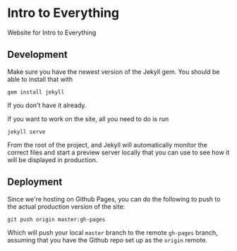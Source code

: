 Intro to Everything
=====================
Website for Intro to Everything

## Development

Make sure you have the newest version of the Jekyll gem.  You should be able to
install that with

```
gem install jekyll
```

If you don't have it already.

If you want to work on the site, all you need to do is run

```
jekyll serve
```

From the root of the project, and Jekyll will automatically monitor the correct
files and start a preview server locally that you can use to see how it will be
displayed in production.

## Deployment

Since we're hosting on Github Pages, you can do the following to push to the
actual production version of the site:

```
git push origin master:gh-pages
```

Which will push your local `master` branch to the remote `gh-pages` branch,
assuming that you have the Github repo set up as the `origin` remote.

